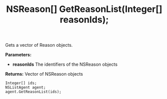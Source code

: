 ﻿---
uid: crmscript_ref_NSListAgent_GetReasonList
title: NSReason[] GetReasonList(Integer[]  reasonIds);
intellisense: NSListAgent.GetReasonList
keywords: NSListAgent, GetReasonList
so.topic: reference
---

Gets a vector of Reason objects.

**Parameters:**
 - **reasonIds** The identifiers of the NSReason objects

**Returns:** Vector of NSReason objects

```crmscript
Integer[] ids;
NSListAgent agent;
agent.GetReasonList(ids);
```

